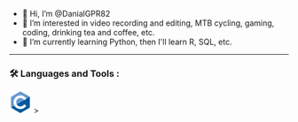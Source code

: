 - 👋 Hi, I’m @DanialGPR82
- 👀 I’m interested in video recording and editing, MTB cycling, gaming, coding, drinking tea and coffee, etc.
- 🌱 I’m currently learning Python, then I'll learn R, SQL, etc.


---

### :hammer_and_wrench: Languages and Tools :
<div>
  <img src="https://github.com/devicons/devicon/blob/master/icons/c/c-original.svg" title="Java" alt="Java" width="40" height="40"/>&nbsp;>
</div>

<!---
DanialGPR82/DanialGPR82 is a ✨ special ✨ repository because its `README.md` (this file) appears on your GitHub profile.
You can click the Preview link to take a look at your changes.
--->
